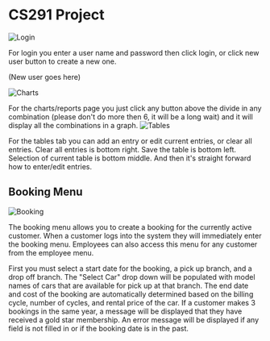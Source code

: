 # CS291 Project

![Login](https://github.com/efirdc/CS291_Project/blob/master/ImagesManual/login.PNG?raw=true)

For login you enter a user name and password then click login, or click new user button to create a new one.

(New user goes here)

![Charts](https://github.com/efirdc/CS291_Project/blob/master/ImagesManual/Chart.PNG?raw=true)

For the charts/reports page you just click any button above the divide in any combination (please don't do more then 6, it will be a long wait) and it will display all the combinations in a graph.
![Tables](https://github.com/efirdc/CS291_Project/blob/master/ImagesManual/tables.PNG?raw=true)

For the tables tab you can add an entry or edit current entries, or clear all entries. Clear all entries is bottom right. Save the table is bottom left. Selection of current table is bottom middle. And then it's straight forward how to enter/edit entries. 

## Booking Menu
![Booking](https://github.com/efirdc/CS291_Project/blob/cory/booking.png?raw=true)

The booking menu allows you to create a booking for the currently active customer. When a customer logs into the system they will immediately enter the booking menu. Employees can also access this menu for any customer from the employee menu.

First you must select a start date for the booking, a pick up branch, and a drop off branch. The "Select Car" drop down will be populated with model names of cars that are available for pick up at that branch. The end date and cost of the booking are automatically determined based on the billing cycle, number of cycles, and rental price of the car. If a customer makes 3 bookings in the same year, a message will be displayed that they have received a gold star membership. An error message will be displayed if any field is not filled in or if the booking date is in the past.
